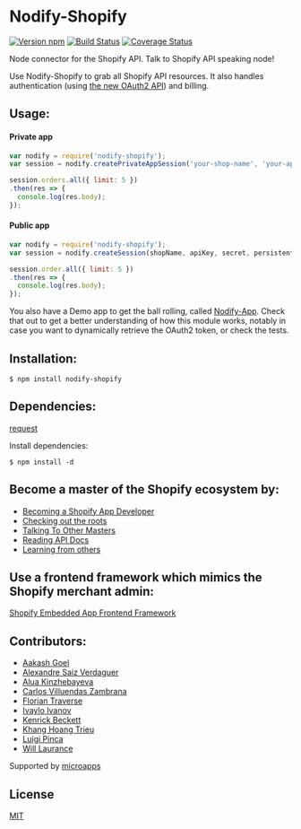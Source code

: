 # Nodify-Shopify

[![Version npm](https://img.shields.io/npm/v/nodify-shopify.svg)](https://www.npmjs.com/package/nodify-shopify)
[![Build Status](https://img.shields.io/travis/microapps/Nodify-Shopify/master.svg)](https://travis-ci.org/microapps/Nodify-Shopify)
[![Coverage Status](https://img.shields.io/coveralls/microapps/Nodify-Shopify/master.svg)](https://coveralls.io/github/microapps/Nodify-Shopify)

Node connector for the Shopify API. Talk to Shopify API speaking node!

Use Nodify-Shopify to grab all Shopify API resources.
It also handles authentication (using [the new OAuth2 API](http://www.shopify.com/technology/5922341-sound-the-trumpets-oauth2-has-arrived?ref=microapps)) and billing.

## Usage:

#### Private app

```js
var nodify = require('nodify-shopify');
var session = nodify.createPrivateAppSession('your-shop-name', 'your-api-key', 'your-password');

session.orders.all({ limit: 5 })
.then(res => {
  console.log(res.body);
});
```

#### Public app

```js
var nodify = require('nodify-shopify');
var session = nodify.createSession(shopName, apiKey, secret, persistentOauth2Token);

session.order.all({ limit: 5 })
.then(res => {
  console.log(res.body);
});
```

You also have a Demo app to get the ball rolling, called [Nodify-App](https://github.com/microapps/Nodify-App).
Check that out to get a better understanding of how this module works, notably in case you want to dynamically
retrieve the OAuth2 token, or check the tests.

## Installation:

```shell
$ npm install nodify-shopify
```

## Dependencies:

[request](https://www.npmjs.org/package/request)

Install dependencies:

```shell
$ npm install -d
```

## Become a master of the Shopify ecosystem by:

* [Becoming a Shopify App Developer](https://app.shopify.com/services/partners/signup?ref=microapps)
* [Checking out the roots](https://docs.shopify.com/api/introduction/getting-started?ref=microapps)
* [Talking To Other Masters](https://ecommerce.shopify.com/c/shopify-apps?ref=microapps)
* [Reading API Docs](https://docs.shopify.com/api?ref=microapps)
* [Learning from others](http://stackoverflow.com/questions/tagged/shopify)

## Use a frontend framework which mimics the Shopify merchant admin:

[Shopify Embedded App Frontend Framework](http://seaff.microapps.com?utm_source=nodify-module-repo-readme&utm_medium=click&utm_campaign=github)

## Contributors:

* [Aakash Goel](https://github.com/aakashlpin)
* [Alexandre Saiz Verdaguer](https://github.com/alexandresaiz/)
* [Alua Kinzhebayeva](https://github.com/Alua-Kinzhebayeva)
* [Carlos Villuendas Zambrana](https://github.com/carlosvillu/)
* [Florian Traverse](https://github.com/temsa/)
* [Ivaylo Ivanov](https://github.com/ivaylopivanov)
* [Kenrick Beckett](https://github.com/kenrick/)
* [Khang Hoang Trieu](https://github.com/khanghoang)
* [Luigi Pinca](https://github.com/lpinca)
* [Will Laurance](https://github.com/wlaurance)

Supported by [microapps](http://www.microapps.com/?utm_source=nodify-module-repo-readme&utm_medium=click&utm_campaign=github)

## License

[MIT](LICENSE)
